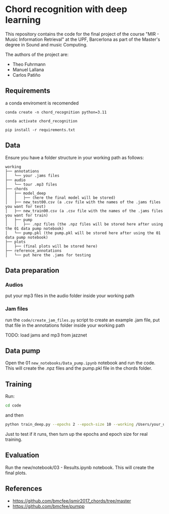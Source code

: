 # Chord recognition with deep learning

This repository contains the code for the final project of the course "MIR - Music Information Retrieval" at the UPF, Barcerlona as part of the Master's degree in Sound and music Computing. 

The authors of the project are:
- Theo Fuhrmann
- Manuel Lallana
- Carlos Patiño

## Requirements

a conda enviroment is recomended

```console
conda create -n chord_recognition python=3.11
```

```console
conda activate chord_recognition
```

```console
pip install -r requirements.txt
``````

## Data

Ensure you have a folder structure in your working path as follows:

```
working
├── annotations
│   └── your .jams files
├── audio
│   └── tour .mp3 files
├── chords
│   ├── model_deep
│   │   ├── (here the final model will be stored)
│   ├── new_test00.csv (a .csv file with the names of the .jams files you want for test)
│   ├── new_train00.csv (a .csv file with the names of the .jams files you want for train)
│   ├── pump
│   │   ├── .npz files (the .npz files will be stored here after using the 01 data pump notebook)
│   └── pump.pkl (the pump.pkl will be stored here after using the 01 data pump notebook)
├── plots
│   ├── (final plots will be stored here)
├── reference_annotations
│   └── put here the .jams for testing
```

## Data preparation

### Audios
put your mp3 files in the audio folder inside your working path

### Jam files
run the ``code/create_jam_files.py`` script to create an example .jam file, put that file in the annotations folder inside your working path

TODO: load jams and mp3 from jazznet

## Data pump    

Open the 01 ``new_notebooks/Data_pump.ipynb`` notebook and run the code. This will create the .npz files and the pump.pkl file in the chords folder.

## Training

Run:

```bash
cd code
```

and then

```bash
python train_deep.py --epochs 2 --epoch-size 10 --working /Users/your_user/working/chords
```
Just to test if it runs, then turn up the epochs and epoch size for real training.

## Evaluation

Run the new/notebook/03 - Results.ipynb notebook. This will create the final plots.

## References

- https://github.com/bmcfee/ismir2017_chords/tree/master
- https://github.com/bmcfee/pumpp
